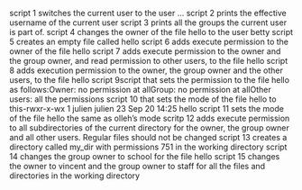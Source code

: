 script 1  switches the current user to the user ...
script 2  prints the effective username of the current user
script 3  prints all the groups the current user is part of.
script 4 changes the owner of the file hello to the user betty
script 5 creates an empty file called hello
script 6 adds execute permission to the owner of the file hello
script 7  adds execute permission to the owner and the group owner, and read permission to other users, to the file hello
script 8 adds execution permission to the owner, the group owner and the other users, to the file hello
script 9script that sets the permission to the file hello as follows:Owner: no permission at allGroup: no permission at allOther users: all the permissions
script 10 that sets the mode of the file hello to this-rwxr-x-wx 1 julien julien 23 Sep 20 14:25 hello
script 11 sets the mode of the file hello the same as olleh’s mode
scritp 12 adds execute permission to all subdirectories of the current directory for the owner, the group owner and all other users. Regular files should not be changed
script 13  creates a directory called my_dir with permissions 751 in the working directory
script 14 changes the group owner to school for the file hello
script 15 changes the owner to vincent and the group owner to staff for all the files and directories in the working directory
